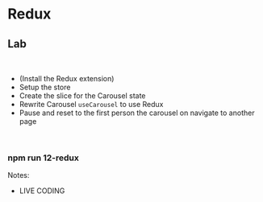 <!-- .slide: class="exercice" -->

# Redux

## Lab

<br/>

- (Install the Redux extension)
- Setup the store
- Create the slice for the Carousel state
- Rewrite Carousel `useCarousel` to use Redux
- Pause and reset to the first person the carousel on navigate to another page

<br/>

### npm run 12-redux

Notes:

- LIVE CODING
